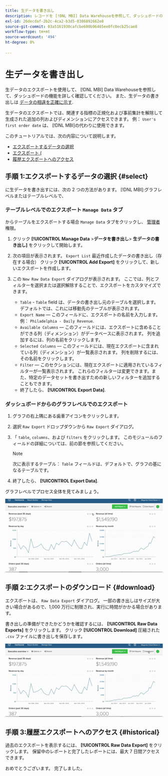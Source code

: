 ```yaml
---
title: 生データを書き出し
description: レコードを [!DNL MBI] Data Warehouseを参照して、ダッシュボードの機能を詳しく確認してください。
exl-id: 26decdaf-2b2c-4ca2-b3d5-0386892662e8
source-git-commit: 03a5161930cafcbe600b96465ee0fc0ecb25cae8
workflow-type: tm+mt
source-wordcount: '494'
ht-degree: 0%

---
```


# 生データを書き出し

生データのエクスポートを使用して、 [!DNL MBI] Data Warehouseを参照して、ダッシュボードの機能を詳しく確認してください。 また、生データの書き出しは [データの相違を正確に示す](https://support.magento.com/hc/en-us/articles/360016730631).

生データのエクスポートでは、関連する指標の正規化および事前集計を解除して生成された追加の列およびディメンションにアクセスできます。 例： `User's first order date` は、 [!DNL MBI]の代わりに使用できます。

このチュートリアルでは、次の内容について説明します。

* [エクスポートするデータの選択](#select)
* [エクスポート (](#download)
* [履歴エクスポートへのアクセス](#historical)

## 手順 1:エクスポートするデータの選択 {#select}

に生データを書き出すには、次の 2 つの方法があります。 [!DNL MBI]:グラフレベルまたはテーブルレベルで、

### テーブルレベルでのエクスポート `Manage Data` タブ

からテーブルをエクスポートする場合 `Manage Data` タブをクリックし、 [管理者](../administrator/user-management/user-management.md) 権限。

1. クリック **[!UICONTROL Manage Data** > **&#x200B;データを書き出し&#x200B;**> **生データの書き出し]** をクリックして開始します。
1. 次の項目が表示されます。 `Export List` 最近作成したデータの書き出し（存在する場合） クリック **[!UICONTROL Add Export]** をクリックして、新しいエクスポートを作成します。
1. この `New Raw Data Export` ダイアログが表示されます。 ここでは、列とフィルターを選択または選択解除することで、エクスポートをカスタマイズできます。

   * `Table` - `Table` field は、データの書き出し元のテーブルを選択します。 デフォルトでは、これには移動先のテーブルが表示されます。
   * `Export Name`  — このフィールドに、エクスポートの名前を入力します。 例： `Philadelphia - Daily Revenue`.
   * `Available Columns`  — このフィールドには、エクスポートに含めることができる列（ディメンション）がデータベースに表示されます。 列を追加するには、列の名前をクリックします。
   * `Selected Columns`  — このフィールドには、現在エクスポートに含まれている列（ディメンション）が一覧表示されます。 列を削除するには、その名前をクリックします。
   * `Filter`  — このセクションには、現在エクスポートに適用されているフィルターが一覧表示されます。 これらのフィルターは変更できます。また、特定のデータセットを書き出すための新しいフィルターを追加することもできます。
   * 終了したら、 **[!UICONTROL Export Data]**.

### ダッシュボードからのグラフレベルでのエクスポート

1. グラフの右上隅にある歯車アイコンをクリックします。
1. 選択 `Raw Export` ドロップダウンから `Raw Export` ダイアログ。
1. 「 `table`, `columns`、および `filters` をクリックします。 このモジュールのフィールドの詳細については、前の節を参照してください。
   >[!NOTE]
   >
   >次に表示するテーブル： `Table` フィールドは、デフォルトで、グラフの基になるテーブルです。

1. 終了したら、 **[!UICONTROL Export Data]**.

グラフレベルでプロセス全体を見てみましょう。

![](../assets/Chart-level_export.gif)

## 手順 2:エクスポートのダウンロード {#download}

エクスポートは、 `Raw Data Export` ダイアログ。 一部の書き出しはサイズが大きい場合があるので、1,000 万行に制限され、実行に時間がかかる場合があります。

書き出しの準備ができたかどうかを確認するには、 **[!UICONTROL Raw Data Exports]** をクリックします。 クリック **[!UICONTROL Download]** 圧縮された `.csv` ファイルに書き出しを保存します。

![](../assets/Downloading_export.gif)

## 手順 3:履歴エクスポートへのアクセス {#historical}

過去のエクスポートを表示するには、 **[!UICONTROL Raw Data Export]** をクリックします。 保留中のレポートと完了したレポートには、最大 7 日間アクセスできます。

おめでとうございます。 完了しました。
